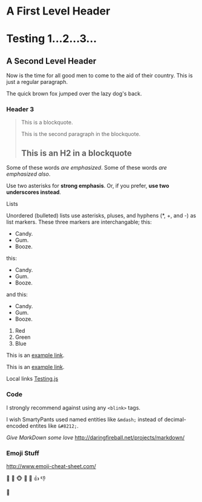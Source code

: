 A First Level Header
====================

# Testing 1...2...3...

A Second Level Header
---------------------

Now is the time for all good men to come to
the aid of their country. This is just a
regular paragraph.

The quick brown fox jumped over the lazy
dog's back.

### Header 3

> This is a blockquote.
>
> This is the second paragraph in the blockquote.
>
> ## This is an H2 in a blockquote

Some of these words *are emphasized*.
Some of these words _are emphasized also_.

Use two asterisks for **strong emphasis**.
Or, if you prefer, __use two underscores instead__.

Lists

Unordered (bulleted) lists use asterisks, pluses, and hyphens (*, +, and -) as list markers. These three markers are interchangable; this:

*   Candy.
*   Gum.
*   Booze.

this:

+   Candy.
+   Gum.
+   Booze.

and this:

-   Candy.
-   Gum.
-   Booze.

1.  Red
2.  Green
3.  Blue

This is an [example link](http://example.com/).


This is an [example link](http://example.com/ "With a Title").

Local links [Testing.js](testing.js)

### Code

I strongly recommend against using any `<blink>` tags.

I wish SmartyPants used named entities like `&mdash;`
instead of decimal-encoded entites like `&#8212;`.


*Give MarkDown some love* <http://daringfireball.net/projects/markdown/>

### Emoji Stuff

http://www.emoji-cheat-sheet.com/

:art:
:hammer:
:monkey_face:
:horse:
:pizza:
:+1:
:-1:

:cake: